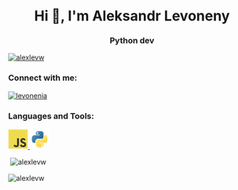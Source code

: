 <h1 align="center">Hi 👋, I'm Aleksandr Levoneny</h1>
<h3 align="center">Python dev</h3>

<p align="left"> <a href="https://github.com/ryo-ma/github-profile-trophy"><img src="https://github-profile-trophy.vercel.app/?username=alexlevw" alt="alexlevw" /></a> </p>

<h3 align="left">Connect with me:</h3>
<p align="left">
<a href="https://linkedin.com/in/levonenia" target="blank"><img align="center" src="https://raw.githubusercontent.com/rahuldkjain/github-profile-readme-generator/master/src/images/icons/Social/linked-in-alt.svg" alt="levonenia" height="30" width="40" /></a>
</p>

<h3 align="left">Languages and Tools:</h3>
<p align="left"> <a href="https://developer.mozilla.org/en-US/docs/Web/JavaScript" target="_blank" rel="noreferrer"> <img src="https://raw.githubusercontent.com/devicons/devicon/master/icons/javascript/javascript-original.svg" alt="javascript" width="40" height="40"/> </a> <a href="https://www.python.org" target="_blank" rel="noreferrer"> <img src="https://raw.githubusercontent.com/devicons/devicon/master/icons/python/python-original.svg" alt="python" width="40" height="40"/> </a> </p>

<p>&nbsp;<img align="center" src="https://github-readme-stats.vercel.app/api?username=alexlevw&show_icons=true&locale=en" alt="alexlevw" /></p>

<p><img align="center" src="https://github-readme-streak-stats.herokuapp.com/?user=alexlevw&" alt="alexlevw" /></p>

